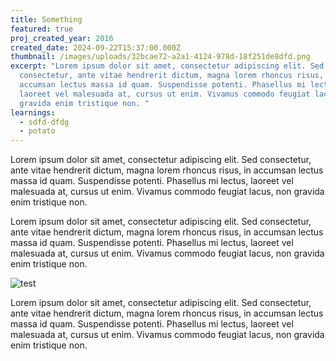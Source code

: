 ```yaml
---
title: Something
featured: true
proj_created_year: 2016
created_date: 2024-09-22T15:37:00.000Z
thumbnail: /images/uploads/32bcae72-a2a1-4124-978d-18f251de8dfd.png
excerpt: "Lorem ipsum dolor sit amet, consectetur adipiscing elit. Sed
  consectetur, ante vitae hendrerit dictum, magna lorem rhoncus risus, in
  accumsan lectus massa id quam. Suspendisse potenti. Phasellus mi lectus,
  laoreet vel malesuada at, cursus ut enim. Vivamus commodo feugiat lacus, non
  gravida enim tristique non. "
learnings:
  - sdfd-dfdg
  - potato
---
```

Lorem ipsum dolor sit amet, consectetur adipiscing elit. Sed consectetur, ante vitae hendrerit dictum, magna lorem rhoncus risus, in accumsan lectus massa id quam. Suspendisse potenti. Phasellus mi lectus, laoreet vel malesuada at, cursus ut enim. Vivamus commodo feugiat lacus, non gravida enim tristique non. 

Lorem ipsum dolor sit amet, consectetur adipiscing elit. Sed consectetur, ante vitae hendrerit dictum, magna lorem rhoncus risus, in accumsan lectus massa id quam. Suspendisse potenti. Phasellus mi lectus, laoreet vel malesuada at, cursus ut enim. Vivamus commodo feugiat lacus, non gravida enim tristique non. 



![test](/images/uploads/32bcae72-a2a1-4124-978d-18f251de8dfd.png "test")

Lorem ipsum dolor sit amet, consectetur adipiscing elit. Sed consectetur, ante vitae hendrerit dictum, magna lorem rhoncus risus, in accumsan lectus massa id quam. Suspendisse potenti. Phasellus mi lectus, laoreet vel malesuada at, cursus ut enim. Vivamus commodo feugiat lacus, non gravida enim tristique non.
